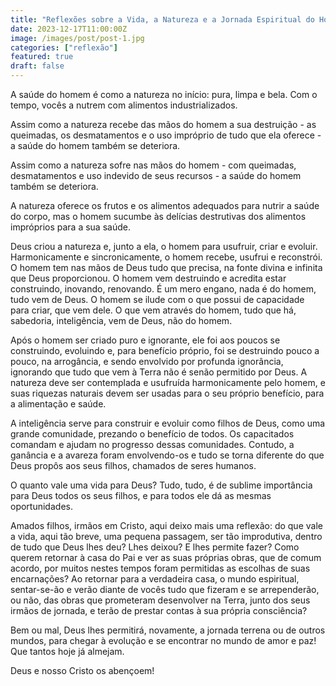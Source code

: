 ```yaml
---
title: "Reflexões sobre a Vida, a Natureza e a Jornada Espiritual do Homem"
date: 2023-12-17T11:00:00Z
image: /images/post/post-1.jpg
categories: ["reflexão"]
featured: true
draft: false
---
```




A saúde do homem é como a natureza no início: pura, limpa e bela. Com o tempo, vocês a nutrem com alimentos industrializados.

Assim como a natureza recebe das mãos do homem a sua destruição - as queimadas, os desmatamentos e o uso impróprio de tudo que ela oferece - a saúde do homem também se deteriora.

Assim como a natureza sofre nas mãos do homem - com queimadas, desmatamentos e uso indevido de seus recursos - a saúde do homem também se deteriora.

A natureza oferece os frutos e os alimentos adequados para nutrir a saúde do corpo, mas o homem sucumbe às delícias destrutivas dos alimentos impróprios para a sua saúde.

Deus criou a natureza e, junto a ela, o homem para usufruir, criar e evoluir. Harmonicamente e sincronicamente, o homem recebe, usufrui e reconstrói. O homem tem nas mãos de Deus tudo que precisa, na fonte divina e infinita que Deus proporcionou. O homem vem destruindo e acredita estar construindo, inovando, renovando. É um mero engano, nada é do homem, tudo vem de Deus. O homem se ilude com o que possui de capacidade para criar, que vem dele. O que vem através do homem, tudo que há, sabedoria, inteligência, vem de Deus, não do homem.

Após o homem ser criado puro e ignorante, ele foi aos poucos se construindo, evoluindo e, para benefício próprio, foi se destruindo pouco a pouco, na arrogância, e sendo envolvido por profunda ignorância, ignorando que tudo que vem à Terra não é senão permitido por Deus. A natureza deve ser contemplada e usufruída harmonicamente pelo homem, e suas riquezas naturais devem ser usadas para o seu próprio benefício, para a alimentação e saúde.

A inteligência serve para construir e evoluir como filhos de Deus, como uma grande comunidade, prezando o benefício de todos. Os capacitados comandam e ajudam no progresso dessas comunidades. Contudo, a ganância e a avareza foram envolvendo-os e tudo se torna diferente do que Deus propôs aos seus filhos, chamados de seres humanos.

O quanto vale uma vida para Deus? Tudo, tudo, é de sublime importância para Deus todos os seus filhos, e para todos ele dá as mesmas oportunidades.

Amados filhos, irmãos em Cristo, aqui deixo mais uma reflexão: do que vale a vida, aqui tão breve, uma pequena passagem, ser tão improdutiva, dentro de tudo que Deus lhes deu? Lhes deixou? E lhes permite fazer? Como querem retornar à casa do Pai e ver as suas próprias obras, que de comum acordo, por muitos nestes tempos foram permitidas as escolhas de suas encarnações? Ao retornar para a verdadeira casa, o mundo espiritual, sentar-se-ão e verão diante de vocês tudo que fizeram e se arrependerão, ou não, das obras que prometeram desenvolver na Terra, junto dos seus irmãos de jornada, e terão de prestar contas à sua própria consciência?

Bem ou mal, Deus lhes permitirá, novamente, a jornada terrena ou de outros mundos, para chegar à evolução e se encontrar no mundo de amor e paz! Que tantos hoje já almejam.

Deus e nosso Cristo os abençoem!
